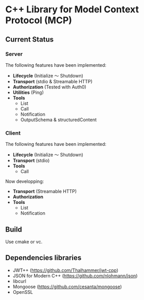 # C++ Library for  Model Context Protocol (MCP)

## Current Status

### Server

The following features have been implemented:

- **Lifecycle** (Initialize ～ Shutdown)  
- **Transport** (stdio & Streamable HTTP)  
- **Authorization** (Tested with Auth0)  
- **Utilities** (Ping)  
- **Tools**
  - List
  - Call
  - Notification  
  - OutputSchema & structuredContent  

### Client

The following features have been implemented:

- **Lifecycle** (Initialize ～ Shutdown)
- **Transport** (stdio)  
- **Tools**
  - Call

Now developping:

- **Transport** (Streamable HTTP) 
- **Authorization**
- **Tools**
  - List
  - Notification  
 
## Build

Use cmake or vc.

## Dependencies libraries

- JWT++ (https://github.com/Thalhammer/jwt-cpp)
- JSON for Modern C++ (https://github.com/nlohmann/json)
- libcurl
- Mongoose (https://github.com/cesanta/mongoose)
- OpenSSL
